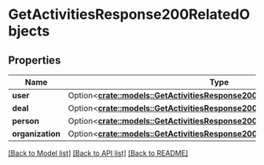# GetActivitiesResponse200RelatedObjects

## Properties

Name | Type | Description | Notes
------------ | ------------- | ------------- | -------------
**user** | Option<[**crate::models::GetActivitiesResponse200RelatedObjectsUser**](getActivitiesResponse200_related_objects_user.md)> |  | [optional]
**deal** | Option<[**crate::models::GetActivitiesResponse200RelatedObjectsDeal**](getActivitiesResponse200_related_objects_deal.md)> |  | [optional]
**person** | Option<[**crate::models::GetActivitiesResponse200RelatedObjectsPerson**](getActivitiesResponse200_related_objects_person.md)> |  | [optional]
**organization** | Option<[**crate::models::GetActivitiesResponse200RelatedObjectsOrganization**](getActivitiesResponse200_related_objects_organization.md)> |  | [optional]

[[Back to Model list]](../README.md#documentation-for-models) [[Back to API list]](../README.md#documentation-for-api-endpoints) [[Back to README]](../README.md)


